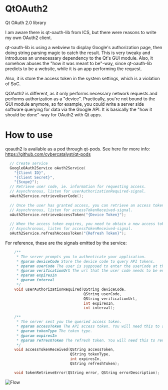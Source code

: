 QtOAuth2
=======

Qt OAuth 2.0 library

I am aware there is qt-oauth-lib from ICS, but there were reasons to write my
own OAuth2 client.

qt-oauth-lib is using a webview to display Google's authorization page, then
doing string parsing magic to catch the result. This is very tweaky and introduces an unnecessary dependency to the Qt's GUI module. Also, it somehow abuses
the "how it was meant to be"-way, since qt-oauth-lib predicts to be a website,
while it is an app performing the request.

Also, it is store the access token in the system settings, which is a violation of SoC.

QOAuth2 is different, as it only performs necessary network requests and
performs authorization as a "device". Practically, you're not bound to the GUI
module anymore, so for example, you could write a server side software querying
for data via the Google API. It is basically the "how it should be done"-way
for OAuth2 with Qt apps.

How to use
==========

qoauth2 is available as a pod through qt-pods. See here for more info:
https://github.com/cybercatalyst/qt-pods

```cpp
  // Create service
  GoogleOAuth2Service oAuth2Service(
    "{Client ID}",
    "{Client Secret}",
    "{Scope}");
  // Retrieve user code, ie. information for requesting access.
  // Asynchronous, listen for userAuthorizationRequired-signal.
  oAuth2Service.retrieveUserCode();
  
  // Once the user has granted access, you can retrieve an access token via the device token.
  // Asynchronous, listen for accessTokenReceived-signal.
  oAuth2Service.retrieveAccessToken("{Device Token}");
  
  // When the access token expires, you need to obtain a new access token via the provided refresh token.
  // Asynchronous, listen for accessTokenReceived-signal.
  oAuth2Service.refreshAccessToken("{Refresh Token}");

```
For reference, these are the signals emitted by the service:
```cpp
    /**
     * The server prompts you to authenticate your application.
     * @param deviceCode Store the device code to query API tokens.
     * @param userCode The user is supposed to enter the userCode at the given verificationUrl.
     * @param verificationUrl The url that the user code needs to be entered at.
     * @param expiresIn
     * @param interval
     */
    void userAuthorizationRequired(QString deviceCode,
                                   QString userCode,
                                   QString verificationUrl,
                                   int expiresIn,
                                   int interval);

    /**
     * The server sent you the queried access token.
     * @param accessToken The API access token. You will need this to access the queried API.
     * @param tokenType The token type.
     * @param expiresIn
     * @param refreshToken The refresh token. You will need this to renew the accessToken once it has expired. May be empty.
     */
    void accessTokenReceived(QString accessToken,
                             QString tokenType,
                             int expiresIn,
                             QString refreshToken);

    void tokenRetrieveError(QString error, QString errorDescription);
```
![Flow](https://github.com/cybercatalyst/qoauth2/blob/master/flow.png "Flow")
